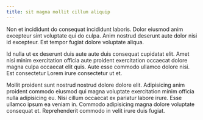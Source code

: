 ```yaml
---
title: sit magna mollit cillum aliquip
---
```


Non et incididunt do consequat incididunt laboris. Dolor eiusmod anim excepteur sint voluptate qui do culpa. Anim nostrud deserunt aute dolor nisi id excepteur. Est tempor fugiat dolore voluptate aliqua.

Id nulla ut ex deserunt duis aute aute duis consequat cupidatat elit. Amet nisi minim exercitation officia aute proident exercitation occaecat dolore magna culpa occaecat elit quis. Aute esse commodo ullamco dolore nisi. Est consectetur Lorem irure consectetur ut et.

Mollit proident sunt nostrud nostrud dolore dolore elit. Adipisicing anim proident commodo eiusmod qui magna voluptate exercitation minim officia nulla adipisicing eu. Nisi cillum occaecat ex pariatur labore irure. Esse ullamco ipsum ea veniam in. Commodo adipisicing magna dolore voluptate consequat et. Reprehenderit commodo in velit irure duis fugiat.